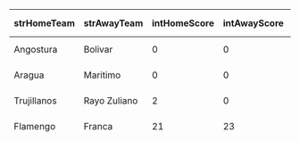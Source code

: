 | strHomeTeam   | strAwayTeam   | intHomeScore   | intAwayScore   | strStatus     | strCountry   | strLeague       | strSport   | Rating   | TV Listing   |
|:--------------|:--------------|:---------------|:---------------|:--------------|:-------------|:----------------|:-----------|:---------|:-------------|
| Angostura     | Bolivar       | 0              | 0              | 87            | VENEZUELA    | Copa Venezuela  | football   | 33       | -            |
| Aragua        | Maritimo      | 0              | 0              | 87            | VENEZUELA    | Copa Venezuela  | football   | 27       | -            |
| Trujillanos   | Rayo Zuliano  | 2              | 0              | 82            | VENEZUELA    | Copa Venezuela  | football   | 8        | -            |
| Flamengo      | Franca        | 21             | 23             | 2nd Quarter 9 | BRAZIL       | NBB - Play Offs | basketball |          | YouTube      |
|               |               |                |                |               |              |                 |            |          |              |
|               |               |                |                |               |              |                 |            |          |              |
|               |               |                |                |               |              |                 |            |          |              |
|               |               |                |                |               |              |                 |            |          |              |
|               |               |                |                |               |              |                 |            |          |              |
|               |               |                |                |               |              |                 |            |          |              |
|               |               |                |                |               |              |                 |            |          |              |
|               |               |                |                |               |              |                 |            |          |              |
|               |               |                |                |               |              |                 |            |          |              |
|               |               |                |                |               |              |                 |            |          |              |
|               |               |                |                |               |              |                 |            |          |              |
|               |               |                |                |               |              |                 |            |          |              |
|               |               |                |                |               |              |                 |            |          |              |
|               |               |                |                |               |              |                 |            |          |              |
|               |               |                |                |               |              |                 |            |          |              |
|               |               |                |                |               |              |                 |            |          |              |
|               |               |                |                |               |              |                 |            |          |              |
|               |               |                |                |               |              |                 |            |          |              |
|               |               |                |                |               |              |                 |            |          |              |
|               |               |                |                |               |              |                 |            |          |              |
|               |               |                |                |               |              |                 |            |          |              |
|               |               |                |                |               |              |                 |            |          |              |
|               |               |                |                |               |              |                 |            |          |              |
|               |               |                |                |               |              |                 |            |          |              |
|               |               |                |                |               |              |                 |            |          |              |
|               |               |                |                |               |              |                 |            |          |              |
|               |               |                |                |               |              |                 |            |          |              |
|               |               |                |                |               |              |                 |            |          |              |
|               |               |                |                |               |              |                 |            |          |              |
|               |               |                |                |               |              |                 |            |          |              |
|               |               |                |                |               |              |                 |            |          |              |
|               |               |                |                |               |              |                 |            |          |              |
|               |               |                |                |               |              |                 |            |          |              |
|               |               |                |                |               |              |                 |            |          |              |
|               |               |                |                |               |              |                 |            |          |              |
|               |               |                |                |               |              |                 |            |          |              |
|               |               |                |                |               |              |                 |            |          |              |
|               |               |                |                |               |              |                 |            |          |              |
|               |               |                |                |               |              |                 |            |          |              |
|               |               |                |                |               |              |                 |            |          |              |
|               |               |                |                |               |              |                 |            |          |              |
|               |               |                |                |               |              |                 |            |          |              |
|               |               |                |                |               |              |                 |            |          |              |
|               |               |                |                |               |              |                 |            |          |              |
|               |               |                |                |               |              |                 |            |          |              |
|               |               |                |                |               |              |                 |            |          |              |
|               |               |                |                |               |              |                 |            |          |              |
|               |               |                |                |               |              |                 |            |          |              |
|               |               |                |                |               |              |                 |            |          |              |
|               |               |                |                |               |              |                 |            |          |              |
|               |               |                |                |               |              |                 |            |          |              |
|               |               |                |                |               |              |                 |            |          |              |
|               |               |                |                |               |              |                 |            |          |              |
|               |               |                |                |               |              |                 |            |          |              |
|               |               |                |                |               |              |                 |            |          |              |
|               |               |                |                |               |              |                 |            |          |              |
|               |               |                |                |               |              |                 |            |          |              |
|               |               |                |                |               |              |                 |            |          |              |
|               |               |                |                |               |              |                 |            |          |              |
|               |               |                |                |               |              |                 |            |          |              |
|               |               |                |                |               |              |                 |            |          |              |
|               |               |                |                |               |              |                 |            |          |              |
|               |               |                |                |               |              |                 |            |          |              |
|               |               |                |                |               |              |                 |            |          |              |
|               |               |                |                |               |              |                 |            |          |              |
|               |               |                |                |               |              |                 |            |          |              |
|               |               |                |                |               |              |                 |            |          |              |
|               |               |                |                |               |              |                 |            |          |              |
|               |               |                |                |               |              |                 |            |          |              |
|               |               |                |                |               |              |                 |            |          |              |
|               |               |                |                |               |              |                 |            |          |              |
|               |               |                |                |               |              |                 |            |          |              |
|               |               |                |                |               |              |                 |            |          |              |
|               |               |                |                |               |              |                 |            |          |              |
|               |               |                |                |               |              |                 |            |          |              |
|               |               |                |                |               |              |                 |            |          |              |
|               |               |                |                |               |              |                 |            |          |              |
|               |               |                |                |               |              |                 |            |          |              |
|               |               |                |                |               |              |                 |            |          |              |
|               |               |                |                |               |              |                 |            |          |              |
|               |               |                |                |               |              |                 |            |          |              |
|               |               |                |                |               |              |                 |            |          |              |
|               |               |                |                |               |              |                 |            |          |              |
|               |               |                |                |               |              |                 |            |          |              |
|               |               |                |                |               |              |                 |            |          |              |
|               |               |                |                |               |              |                 |            |          |              |
|               |               |                |                |               |              |                 |            |          |              |
|               |               |                |                |               |              |                 |            |          |              |
|               |               |                |                |               |              |                 |            |          |              |
|               |               |                |                |               |              |                 |            |          |              |
|               |               |                |                |               |              |                 |            |          |              |
|               |               |                |                |               |              |                 |            |          |              |
|               |               |                |                |               |              |                 |            |          |              |
|               |               |                |                |               |              |                 |            |          |              |
|               |               |                |                |               |              |                 |            |          |              |
|               |               |                |                |               |              |                 |            |          |              |
|               |               |                |                |               |              |                 |            |          |              |
|               |               |                |                |               |              |                 |            |          |              |
|               |               |                |                |               |              |                 |            |          |              |
|               |               |                |                |               |              |                 |            |          |              |
|               |               |                |                |               |              |                 |            |          |              |
|               |               |                |                |               |              |                 |            |          |              |
|               |               |                |                |               |              |                 |            |          |              |
|               |               |                |                |               |              |                 |            |          |              |
|               |               |                |                |               |              |                 |            |          |              |
|               |               |                |                |               |              |                 |            |          |              |
|               |               |                |                |               |              |                 |            |          |              |
|               |               |                |                |               |              |                 |            |          |              |
|               |               |                |                |               |              |                 |            |          |              |
|               |               |                |                |               |              |                 |            |          |              |
|               |               |                |                |               |              |                 |            |          |              |
|               |               |                |                |               |              |                 |            |          |              |
|               |               |                |                |               |              |                 |            |          |              |
|               |               |                |                |               |              |                 |            |          |              |
|               |               |                |                |               |              |                 |            |          |              |
|               |               |                |                |               |              |                 |            |          |              |
|               |               |                |                |               |              |                 |            |          |              |
|               |               |                |                |               |              |                 |            |          |              |
|               |               |                |                |               |              |                 |            |          |              |
|               |               |                |                |               |              |                 |            |          |              |
|               |               |                |                |               |              |                 |            |          |              |
|               |               |                |                |               |              |                 |            |          |              |
|               |               |                |                |               |              |                 |            |          |              |
|               |               |                |                |               |              |                 |            |          |              |
|               |               |                |                |               |              |                 |            |          |              |
|               |               |                |                |               |              |                 |            |          |              |
|               |               |                |                |               |              |                 |            |          |              |
|               |               |                |                |               |              |                 |            |          |              |
|               |               |                |                |               |              |                 |            |          |              |
|               |               |                |                |               |              |                 |            |          |              |
|               |               |                |                |               |              |                 |            |          |              |
|               |               |                |                |               |              |                 |            |          |              |
|               |               |                |                |               |              |                 |            |          |              |
|               |               |                |                |               |              |                 |            |          |              |
|               |               |                |                |               |              |                 |            |          |              |
|               |               |                |                |               |              |                 |            |          |              |
|               |               |                |                |               |              |                 |            |          |              |
|               |               |                |                |               |              |                 |            |          |              |
|               |               |                |                |               |              |                 |            |          |              |
|               |               |                |                |               |              |                 |            |          |              |
|               |               |                |                |               |              |                 |            |          |              |
|               |               |                |                |               |              |                 |            |          |              |
|               |               |                |                |               |              |                 |            |          |              |
|               |               |                |                |               |              |                 |            |          |              |
|               |               |                |                |               |              |                 |            |          |              |
|               |               |                |                |               |              |                 |            |          |              |
|               |               |                |                |               |              |                 |            |          |              |
|               |               |                |                |               |              |                 |            |          |              |
|               |               |                |                |               |              |                 |            |          |              |
|               |               |                |                |               |              |                 |            |          |              |
|               |               |                |                |               |              |                 |            |          |              |
|               |               |                |                |               |              |                 |            |          |              |
|               |               |                |                |               |              |                 |            |          |              |
|               |               |                |                |               |              |                 |            |          |              |
|               |               |                |                |               |              |                 |            |          |              |
|               |               |                |                |               |              |                 |            |          |              |
|               |               |                |                |               |              |                 |            |          |              |
|               |               |                |                |               |              |                 |            |          |              |
|               |               |                |                |               |              |                 |            |          |              |
|               |               |                |                |               |              |                 |            |          |              |
|               |               |                |                |               |              |                 |            |          |              |
|               |               |                |                |               |              |                 |            |          |              |
|               |               |                |                |               |              |                 |            |          |              |
|               |               |                |                |               |              |                 |            |          |              |
|               |               |                |                |               |              |                 |            |          |              |
|               |               |                |                |               |              |                 |            |          |              |
|               |               |                |                |               |              |                 |            |          |              |
|               |               |                |                |               |              |                 |            |          |              |
|               |               |                |                |               |              |                 |            |          |              |
|               |               |                |                |               |              |                 |            |          |              |
|               |               |                |                |               |              |                 |            |          |              |
|               |               |                |                |               |              |                 |            |          |              |
|               |               |                |                |               |              |                 |            |          |              |
|               |               |                |                |               |              |                 |            |          |              |
|               |               |                |                |               |              |                 |            |          |              |
|               |               |                |                |               |              |                 |            |          |              |
|               |               |                |                |               |              |                 |            |          |              |
|               |               |                |                |               |              |                 |            |          |              |
|               |               |                |                |               |              |                 |            |          |              |
|               |               |                |                |               |              |                 |            |          |              |
|               |               |                |                |               |              |                 |            |          |              |
|               |               |                |                |               |              |                 |            |          |              |
|               |               |                |                |               |              |                 |            |          |              |
|               |               |                |                |               |              |                 |            |          |              |
|               |               |                |                |               |              |                 |            |          |              |
|               |               |                |                |               |              |                 |            |          |              |
|               |               |                |                |               |              |                 |            |          |              |
|               |               |                |                |               |              |                 |            |          |              |
|               |               |                |                |               |              |                 |            |          |              |
|               |               |                |                |               |              |                 |            |          |              |
|               |               |                |                |               |              |                 |            |          |              |
|               |               |                |                |               |              |                 |            |          |              |
|               |               |                |                |               |              |                 |            |          |              |
|               |               |                |                |               |              |                 |            |          |              |
|               |               |                |                |               |              |                 |            |          |              |
|               |               |                |                |               |              |                 |            |          |              |
|               |               |                |                |               |              |                 |            |          |              |
|               |               |                |                |               |              |                 |            |          |              |
|               |               |                |                |               |              |                 |            |          |              |
|               |               |                |                |               |              |                 |            |          |              |
|               |               |                |                |               |              |                 |            |          |              |
|               |               |                |                |               |              |                 |            |          |              |
|               |               |                |                |               |              |                 |            |          |              |
|               |               |                |                |               |              |                 |            |          |              |
|               |               |                |                |               |              |                 |            |          |              |
|               |               |                |                |               |              |                 |            |          |              |
|               |               |                |                |               |              |                 |            |          |              |
|               |               |                |                |               |              |                 |            |          |              |
|               |               |                |                |               |              |                 |            |          |              |
|               |               |                |                |               |              |                 |            |          |              |
|               |               |                |                |               |              |                 |            |          |              |
|               |               |                |                |               |              |                 |            |          |              |
|               |               |                |                |               |              |                 |            |          |              |
|               |               |                |                |               |              |                 |            |          |              |
|               |               |                |                |               |              |                 |            |          |              |
|               |               |                |                |               |              |                 |            |          |              |
|               |               |                |                |               |              |                 |            |          |              |
|               |               |                |                |               |              |                 |            |          |              |
|               |               |                |                |               |              |                 |            |          |              |
|               |               |                |                |               |              |                 |            |          |              |
|               |               |                |                |               |              |                 |            |          |              |
|               |               |                |                |               |              |                 |            |          |              |
|               |               |                |                |               |              |                 |            |          |              |
|               |               |                |                |               |              |                 |            |          |              |
|               |               |                |                |               |              |                 |            |          |              |
|               |               |                |                |               |              |                 |            |          |              |
|               |               |                |                |               |              |                 |            |          |              |
|               |               |                |                |               |              |                 |            |          |              |
|               |               |                |                |               |              |                 |            |          |              |
|               |               |                |                |               |              |                 |            |          |              |
|               |               |                |                |               |              |                 |            |          |              |
|               |               |                |                |               |              |                 |            |          |              |
|               |               |                |                |               |              |                 |            |          |              |
|               |               |                |                |               |              |                 |            |          |              |
|               |               |                |                |               |              |                 |            |          |              |
|               |               |                |                |               |              |                 |            |          |              |
|               |               |                |                |               |              |                 |            |          |              |
|               |               |                |                |               |              |                 |            |          |              |
|               |               |                |                |               |              |                 |            |          |              |
|               |               |                |                |               |              |                 |            |          |              |
|               |               |                |                |               |              |                 |            |          |              |
|               |               |                |                |               |              |                 |            |          |              |
|               |               |                |                |               |              |                 |            |          |              |
|               |               |                |                |               |              |                 |            |          |              |
|               |               |                |                |               |              |                 |            |          |              |
|               |               |                |                |               |              |                 |            |          |              |
|               |               |                |                |               |              |                 |            |          |              |
|               |               |                |                |               |              |                 |            |          |              |
|               |               |                |                |               |              |                 |            |          |              |
|               |               |                |                |               |              |                 |            |          |              |
|               |               |                |                |               |              |                 |            |          |              |
|               |               |                |                |               |              |                 |            |          |              |
|               |               |                |                |               |              |                 |            |          |              |
|               |               |                |                |               |              |                 |            |          |              |
|               |               |                |                |               |              |                 |            |          |              |
|               |               |                |                |               |              |                 |            |          |              |
|               |               |                |                |               |              |                 |            |          |              |
|               |               |                |                |               |              |                 |            |          |              |
|               |               |                |                |               |              |                 |            |          |              |
|               |               |                |                |               |              |                 |            |          |              |
|               |               |                |                |               |              |                 |            |          |              |
|               |               |                |                |               |              |                 |            |          |              |
|               |               |                |                |               |              |                 |            |          |              |
|               |               |                |                |               |              |                 |            |          |              |
|               |               |                |                |               |              |                 |            |          |              |
|               |               |                |                |               |              |                 |            |          |              |
|               |               |                |                |               |              |                 |            |          |              |
|               |               |                |                |               |              |                 |            |          |              |
|               |               |                |                |               |              |                 |            |          |              |
|               |               |                |                |               |              |                 |            |          |              |
|               |               |                |                |               |              |                 |            |          |              |
|               |               |                |                |               |              |                 |            |          |              |
|               |               |                |                |               |              |                 |            |          |              |
|               |               |                |                |               |              |                 |            |          |              |
|               |               |                |                |               |              |                 |            |          |              |
|               |               |                |                |               |              |                 |            |          |              |
|               |               |                |                |               |              |                 |            |          |              |
|               |               |                |                |               |              |                 |            |          |              |
|               |               |                |                |               |              |                 |            |          |              |
|               |               |                |                |               |              |                 |            |          |              |
|               |               |                |                |               |              |                 |            |          |              |
|               |               |                |                |               |              |                 |            |          |              |
|               |               |                |                |               |              |                 |            |          |              |
|               |               |                |                |               |              |                 |            |          |              |
|               |               |                |                |               |              |                 |            |          |              |
|               |               |                |                |               |              |                 |            |          |              |
|               |               |                |                |               |              |                 |            |          |              |
|               |               |                |                |               |              |                 |            |          |              |
|               |               |                |                |               |              |                 |            |          |              |
|               |               |                |                |               |              |                 |            |          |              |
|               |               |                |                |               |              |                 |            |          |              |
|               |               |                |                |               |              |                 |            |          |              |
|               |               |                |                |               |              |                 |            |          |              |
|               |               |                |                |               |              |                 |            |          |              |
|               |               |                |                |               |              |                 |            |          |              |
|               |               |                |                |               |              |                 |            |          |              |
|               |               |                |                |               |              |                 |            |          |              |
|               |               |                |                |               |              |                 |            |          |              |
|               |               |                |                |               |              |                 |            |          |              |
|               |               |                |                |               |              |                 |            |          |              |
|               |               |                |                |               |              |                 |            |          |              |
|               |               |                |                |               |              |                 |            |          |              |
|               |               |                |                |               |              |                 |            |          |              |
|               |               |                |                |               |              |                 |            |          |              |
|               |               |                |                |               |              |                 |            |          |              |
|               |               |                |                |               |              |                 |            |          |              |
|               |               |                |                |               |              |                 |            |          |              |
|               |               |                |                |               |              |                 |            |          |              |
|               |               |                |                |               |              |                 |            |          |              |
|               |               |                |                |               |              |                 |            |          |              |
|               |               |                |                |               |              |                 |            |          |              |
|               |               |                |                |               |              |                 |            |          |              |
|               |               |                |                |               |              |                 |            |          |              |
|               |               |                |                |               |              |                 |            |          |              |
|               |               |                |                |               |              |                 |            |          |              |
|               |               |                |                |               |              |                 |            |          |              |
|               |               |                |                |               |              |                 |            |          |              |
|               |               |                |                |               |              |                 |            |          |              |
|               |               |                |                |               |              |                 |            |          |              |
|               |               |                |                |               |              |                 |            |          |              |
|               |               |                |                |               |              |                 |            |          |              |
|               |               |                |                |               |              |                 |            |          |              |
|               |               |                |                |               |              |                 |            |          |              |
|               |               |                |                |               |              |                 |            |          |              |
|               |               |                |                |               |              |                 |            |          |              |
|               |               |                |                |               |              |                 |            |          |              |
|               |               |                |                |               |              |                 |            |          |              |
|               |               |                |                |               |              |                 |            |          |              |
|               |               |                |                |               |              |                 |            |          |              |
|               |               |                |                |               |              |                 |            |          |              |
|               |               |                |                |               |              |                 |            |          |              |
|               |               |                |                |               |              |                 |            |          |              |
|               |               |                |                |               |              |                 |            |          |              |
|               |               |                |                |               |              |                 |            |          |              |
|               |               |                |                |               |              |                 |            |          |              |
|               |               |                |                |               |              |                 |            |          |              |
|               |               |                |                |               |              |                 |            |          |              |
|               |               |                |                |               |              |                 |            |          |              |
|               |               |                |                |               |              |                 |            |          |              |
|               |               |                |                |               |              |                 |            |          |              |
|               |               |                |                |               |              |                 |            |          |              |
|               |               |                |                |               |              |                 |            |          |              |
|               |               |                |                |               |              |                 |            |          |              |
|               |               |                |                |               |              |                 |            |          |              |
|               |               |                |                |               |              |                 |            |          |              |
|               |               |                |                |               |              |                 |            |          |              |
|               |               |                |                |               |              |                 |            |          |              |
|               |               |                |                |               |              |                 |            |          |              |
|               |               |                |                |               |              |                 |            |          |              |
|               |               |                |                |               |              |                 |            |          |              |
|               |               |                |                |               |              |                 |            |          |              |
|               |               |                |                |               |              |                 |            |          |              |
|               |               |                |                |               |              |                 |            |          |              |
|               |               |                |                |               |              |                 |            |          |              |
|               |               |                |                |               |              |                 |            |          |              |
|               |               |                |                |               |              |                 |            |          |              |
|               |               |                |                |               |              |                 |            |          |              |
|               |               |                |                |               |              |                 |            |          |              |
|               |               |                |                |               |              |                 |            |          |              |
|               |               |                |                |               |              |                 |            |          |              |
|               |               |                |                |               |              |                 |            |          |              |
|               |               |                |                |               |              |                 |            |          |              |
|               |               |                |                |               |              |                 |            |          |              |
|               |               |                |                |               |              |                 |            |          |              |
|               |               |                |                |               |              |                 |            |          |              |
|               |               |                |                |               |              |                 |            |          |              |
|               |               |                |                |               |              |                 |            |          |              |
|               |               |                |                |               |              |                 |            |          |              |
|               |               |                |                |               |              |                 |            |          |              |
|               |               |                |                |               |              |                 |            |          |              |
|               |               |                |                |               |              |                 |            |          |              |
|               |               |                |                |               |              |                 |            |          |              |
|               |               |                |                |               |              |                 |            |          |              |
|               |               |                |                |               |              |                 |            |          |              |
|               |               |                |                |               |              |                 |            |          |              |
|               |               |                |                |               |              |                 |            |          |              |
|               |               |                |                |               |              |                 |            |          |              |
|               |               |                |                |               |              |                 |            |          |              |
|               |               |                |                |               |              |                 |            |          |              |
|               |               |                |                |               |              |                 |            |          |              |
|               |               |                |                |               |              |                 |            |          |              |
|               |               |                |                |               |              |                 |            |          |              |
|               |               |                |                |               |              |                 |            |          |              |
|               |               |                |                |               |              |                 |            |          |              |
|               |               |                |                |               |              |                 |            |          |              |
|               |               |                |                |               |              |                 |            |          |              |
|               |               |                |                |               |              |                 |            |          |              |
|               |               |                |                |               |              |                 |            |          |              |
|               |               |                |                |               |              |                 |            |          |              |
|               |               |                |                |               |              |                 |            |          |              |
|               |               |                |                |               |              |                 |            |          |              |
|               |               |                |                |               |              |                 |            |          |              |
|               |               |                |                |               |              |                 |            |          |              |
|               |               |                |                |               |              |                 |            |          |              |
|               |               |                |                |               |              |                 |            |          |              |
|               |               |                |                |               |              |                 |            |          |              |
|               |               |                |                |               |              |                 |            |          |              |
|               |               |                |                |               |              |                 |            |          |              |
|               |               |                |                |               |              |                 |            |          |              |
|               |               |                |                |               |              |                 |            |          |              |
|               |               |                |                |               |              |                 |            |          |              |
|               |               |                |                |               |              |                 |            |          |              |
|               |               |                |                |               |              |                 |            |          |              |
|               |               |                |                |               |              |                 |            |          |              |
|               |               |                |                |               |              |                 |            |          |              |
|               |               |                |                |               |              |                 |            |          |              |
|               |               |                |                |               |              |                 |            |          |              |
|               |               |                |                |               |              |                 |            |          |              |
|               |               |                |                |               |              |                 |            |          |              |
|               |               |                |                |               |              |                 |            |          |              |
|               |               |                |                |               |              |                 |            |          |              |
|               |               |                |                |               |              |                 |            |          |              |
|               |               |                |                |               |              |                 |            |          |              |
|               |               |                |                |               |              |                 |            |          |              |
|               |               |                |                |               |              |                 |            |          |              |
|               |               |                |                |               |              |                 |            |          |              |
|               |               |                |                |               |              |                 |            |          |              |
|               |               |                |                |               |              |                 |            |          |              |
|               |               |                |                |               |              |                 |            |          |              |
|               |               |                |                |               |              |                 |            |          |              |
|               |               |                |                |               |              |                 |            |          |              |
|               |               |                |                |               |              |                 |            |          |              |
|               |               |                |                |               |              |                 |            |          |              |
|               |               |                |                |               |              |                 |            |          |              |
|               |               |                |                |               |              |                 |            |          |              |
|               |               |                |                |               |              |                 |            |          |              |
|               |               |                |                |               |              |                 |            |          |              |
|               |               |                |                |               |              |                 |            |          |              |
|               |               |                |                |               |              |                 |            |          |              |
|               |               |                |                |               |              |                 |            |          |              |
|               |               |                |                |               |              |                 |            |          |              |
|               |               |                |                |               |              |                 |            |          |              |
|               |               |                |                |               |              |                 |            |          |              |
|               |               |                |                |               |              |                 |            |          |              |
|               |               |                |                |               |              |                 |            |          |              |
|               |               |                |                |               |              |                 |            |          |              |
|               |               |                |                |               |              |                 |            |          |              |
|               |               |                |                |               |              |                 |            |          |              |
|               |               |                |                |               |              |                 |            |          |              |
|               |               |                |                |               |              |                 |            |          |              |
|               |               |                |                |               |              |                 |            |          |              |
|               |               |                |                |               |              |                 |            |          |              |
|               |               |                |                |               |              |                 |            |          |              |
|               |               |                |                |               |              |                 |            |          |              |
|               |               |                |                |               |              |                 |            |          |              |
|               |               |                |                |               |              |                 |            |          |              |
|               |               |                |                |               |              |                 |            |          |              |
|               |               |                |                |               |              |                 |            |          |              |
|               |               |                |                |               |              |                 |            |          |              |
|               |               |                |                |               |              |                 |            |          |              |
|               |               |                |                |               |              |                 |            |          |              |
|               |               |                |                |               |              |                 |            |          |              |
|               |               |                |                |               |              |                 |            |          |              |
|               |               |                |                |               |              |                 |            |          |              |
|               |               |                |                |               |              |                 |            |          |              |
|               |               |                |                |               |              |                 |            |          |              |
|               |               |                |                |               |              |                 |            |          |              |
|               |               |                |                |               |              |                 |            |          |              |
|               |               |                |                |               |              |                 |            |          |              |
|               |               |                |                |               |              |                 |            |          |              |
|               |               |                |                |               |              |                 |            |          |              |
|               |               |                |                |               |              |                 |            |          |              |
|               |               |                |                |               |              |                 |            |          |              |
|               |               |                |                |               |              |                 |            |          |              |
|               |               |                |                |               |              |                 |            |          |              |
|               |               |                |                |               |              |                 |            |          |              |
|               |               |                |                |               |              |                 |            |          |              |
|               |               |                |                |               |              |                 |            |          |              |
|               |               |                |                |               |              |                 |            |          |              |
|               |               |                |                |               |              |                 |            |          |              |
|               |               |                |                |               |              |                 |            |          |              |
|               |               |                |                |               |              |                 |            |          |              |
|               |               |                |                |               |              |                 |            |          |              |
|               |               |                |                |               |              |                 |            |          |              |
|               |               |                |                |               |              |                 |            |          |              |
|               |               |                |                |               |              |                 |            |          |              |
|               |               |                |                |               |              |                 |            |          |              |
|               |               |                |                |               |              |                 |            |          |              |
|               |               |                |                |               |              |                 |            |          |              |
|               |               |                |                |               |              |                 |            |          |              |
|               |               |                |                |               |              |                 |            |          |              |
|               |               |                |                |               |              |                 |            |          |              |
|               |               |                |                |               |              |                 |            |          |              |
|               |               |                |                |               |              |                 |            |          |              |
|               |               |                |                |               |              |                 |            |          |              |
|               |               |                |                |               |              |                 |            |          |              |
|               |               |                |                |               |              |                 |            |          |              |
|               |               |                |                |               |              |                 |            |          |              |
|               |               |                |                |               |              |                 |            |          |              |
|               |               |                |                |               |              |                 |            |          |              |
|               |               |                |                |               |              |                 |            |          |              |
|               |               |                |                |               |              |                 |            |          |              |
|               |               |                |                |               |              |                 |            |          |              |
|               |               |                |                |               |              |                 |            |          |              |
|               |               |                |                |               |              |                 |            |          |              |
|               |               |                |                |               |              |                 |            |          |              |
|               |               |                |                |               |              |                 |            |          |              |
|               |               |                |                |               |              |                 |            |          |              |
|               |               |                |                |               |              |                 |            |          |              |
|               |               |                |                |               |              |                 |            |          |              |
|               |               |                |                |               |              |                 |            |          |              |
|               |               |                |                |               |              |                 |            |          |              |
|               |               |                |                |               |              |                 |            |          |              |
|               |               |                |                |               |              |                 |            |          |              |
|               |               |                |                |               |              |                 |            |          |              |
|               |               |                |                |               |              |                 |            |          |              |
|               |               |                |                |               |              |                 |            |          |              |
|               |               |                |                |               |              |                 |            |          |              |
|               |               |                |                |               |              |                 |            |          |              |
|               |               |                |                |               |              |                 |            |          |              |
|               |               |                |                |               |              |                 |            |          |              |
|               |               |                |                |               |              |                 |            |          |              |
|               |               |                |                |               |              |                 |            |          |              |
|               |               |                |                |               |              |                 |            |          |              |
|               |               |                |                |               |              |                 |            |          |              |
|               |               |                |                |               |              |                 |            |          |              |
|               |               |                |                |               |              |                 |            |          |              |
|               |               |                |                |               |              |                 |            |          |              |
|               |               |                |                |               |              |                 |            |          |              |
|               |               |                |                |               |              |                 |            |          |              |
|               |               |                |                |               |              |                 |            |          |              |
|               |               |                |                |               |              |                 |            |          |              |
|               |               |                |                |               |              |                 |            |          |              |
|               |               |                |                |               |              |                 |            |          |              |
|               |               |                |                |               |              |                 |            |          |              |
|               |               |                |                |               |              |                 |            |          |              |
|               |               |                |                |               |              |                 |            |          |              |
|               |               |                |                |               |              |                 |            |          |              |
|               |               |                |                |               |              |                 |            |          |              |
|               |               |                |                |               |              |                 |            |          |              |
|               |               |                |                |               |              |                 |            |          |              |
|               |               |                |                |               |              |                 |            |          |              |
|               |               |                |                |               |              |                 |            |          |              |
|               |               |                |                |               |              |                 |            |          |              |
|               |               |                |                |               |              |                 |            |          |              |
|               |               |                |                |               |              |                 |            |          |              |
|               |               |                |                |               |              |                 |            |          |              |
|               |               |                |                |               |              |                 |            |          |              |
|               |               |                |                |               |              |                 |            |          |              |
|               |               |                |                |               |              |                 |            |          |              |
|               |               |                |                |               |              |                 |            |          |              |
|               |               |                |                |               |              |                 |            |          |              |
|               |               |                |                |               |              |                 |            |          |              |
|               |               |                |                |               |              |                 |            |          |              |
|               |               |                |                |               |              |                 |            |          |              |
|               |               |                |                |               |              |                 |            |          |              |
|               |               |                |                |               |              |                 |            |          |              |
|               |               |                |                |               |              |                 |            |          |              |
|               |               |                |                |               |              |                 |            |          |              |
|               |               |                |                |               |              |                 |            |          |              |
|               |               |                |                |               |              |                 |            |          |              |
|               |               |                |                |               |              |                 |            |          |              |
|               |               |                |                |               |              |                 |            |          |              |
|               |               |                |                |               |              |                 |            |          |              |
|               |               |                |                |               |              |                 |            |          |              |
|               |               |                |                |               |              |                 |            |          |              |
|               |               |                |                |               |              |                 |            |          |              |
|               |               |                |                |               |              |                 |            |          |              |
|               |               |                |                |               |              |                 |            |          |              |
|               |               |                |                |               |              |                 |            |          |              |
|               |               |                |                |               |              |                 |            |          |              |
|               |               |                |                |               |              |                 |            |          |              |
|               |               |                |                |               |              |                 |            |          |              |
|               |               |                |                |               |              |                 |            |          |              |
|               |               |                |                |               |              |                 |            |          |              |
|               |               |                |                |               |              |                 |            |          |              |
|               |               |                |                |               |              |                 |            |          |              |
|               |               |                |                |               |              |                 |            |          |              |
|               |               |                |                |               |              |                 |            |          |              |
|               |               |                |                |               |              |                 |            |          |              |
|               |               |                |                |               |              |                 |            |          |              |
|               |               |                |                |               |              |                 |            |          |              |
|               |               |                |                |               |              |                 |            |          |              |
|               |               |                |                |               |              |                 |            |          |              |
|               |               |                |                |               |              |                 |            |          |              |
|               |               |                |                |               |              |                 |            |          |              |
|               |               |                |                |               |              |                 |            |          |              |
|               |               |                |                |               |              |                 |            |          |              |
|               |               |                |                |               |              |                 |            |          |              |
|               |               |                |                |               |              |                 |            |          |              |
|               |               |                |                |               |              |                 |            |          |              |
|               |               |                |                |               |              |                 |            |          |              |
|               |               |                |                |               |              |                 |            |          |              |
|               |               |                |                |               |              |                 |            |          |              |
|               |               |                |                |               |              |                 |            |          |              |
|               |               |                |                |               |              |                 |            |          |              |
|               |               |                |                |               |              |                 |            |          |              |
|               |               |                |                |               |              |                 |            |          |              |
|               |               |                |                |               |              |                 |            |          |              |
|               |               |                |                |               |              |                 |            |          |              |
|               |               |                |                |               |              |                 |            |          |              |
|               |               |                |                |               |              |                 |            |          |              |
|               |               |                |                |               |              |                 |            |          |              |
|               |               |                |                |               |              |                 |            |          |              |
|               |               |                |                |               |              |                 |            |          |              |
|               |               |                |                |               |              |                 |            |          |              |
|               |               |                |                |               |              |                 |            |          |              |
|               |               |                |                |               |              |                 |            |          |              |
|               |               |                |                |               |              |                 |            |          |              |
|               |               |                |                |               |              |                 |            |          |              |
|               |               |                |                |               |              |                 |            |          |              |
|               |               |                |                |               |              |                 |            |          |              |
|               |               |                |                |               |              |                 |            |          |              |
|               |               |                |                |               |              |                 |            |          |              |
|               |               |                |                |               |              |                 |            |          |              |
|               |               |                |                |               |              |                 |            |          |              |
|               |               |                |                |               |              |                 |            |          |              |
|               |               |                |                |               |              |                 |            |          |              |
|               |               |                |                |               |              |                 |            |          |              |
|               |               |                |                |               |              |                 |            |          |              |
|               |               |                |                |               |              |                 |            |          |              |
|               |               |                |                |               |              |                 |            |          |              |
|               |               |                |                |               |              |                 |            |          |              |
|               |               |                |                |               |              |                 |            |          |              |
|               |               |                |                |               |              |                 |            |          |              |
|               |               |                |                |               |              |                 |            |          |              |
|               |               |                |                |               |              |                 |            |          |              |
|               |               |                |                |               |              |                 |            |          |              |
|               |               |                |                |               |              |                 |            |          |              |
|               |               |                |                |               |              |                 |            |          |              |
|               |               |                |                |               |              |                 |            |          |              |
|               |               |                |                |               |              |                 |            |          |              |
|               |               |                |                |               |              |                 |            |          |              |
|               |               |                |                |               |              |                 |            |          |              |
|               |               |                |                |               |              |                 |            |          |              |
|               |               |                |                |               |              |                 |            |          |              |
|               |               |                |                |               |              |                 |            |          |              |
|               |               |                |                |               |              |                 |            |          |              |
|               |               |                |                |               |              |                 |            |          |              |
|               |               |                |                |               |              |                 |            |          |              |
|               |               |                |                |               |              |                 |            |          |              |
|               |               |                |                |               |              |                 |            |          |              |
|               |               |                |                |               |              |                 |            |          |              |
|               |               |                |                |               |              |                 |            |          |              |
|               |               |                |                |               |              |                 |            |          |              |
|               |               |                |                |               |              |                 |            |          |              |
|               |               |                |                |               |              |                 |            |          |              |
|               |               |                |                |               |              |                 |            |          |              |
|               |               |                |                |               |              |                 |            |          |              |
|               |               |                |                |               |              |                 |            |          |              |
|               |               |                |                |               |              |                 |            |          |              |
|               |               |                |                |               |              |                 |            |          |              |
|               |               |                |                |               |              |                 |            |          |              |
|               |               |                |                |               |              |                 |            |          |              |
|               |               |                |                |               |              |                 |            |          |              |
|               |               |                |                |               |              |                 |            |          |              |
|               |               |                |                |               |              |                 |            |          |              |
|               |               |                |                |               |              |                 |            |          |              |
|               |               |                |                |               |              |                 |            |          |              |
|               |               |                |                |               |              |                 |            |          |              |
|               |               |                |                |               |              |                 |            |          |              |
|               |               |                |                |               |              |                 |            |          |              |
|               |               |                |                |               |              |                 |            |          |              |
|               |               |                |                |               |              |                 |            |          |              |
|               |               |                |                |               |              |                 |            |          |              |
|               |               |                |                |               |              |                 |            |          |              |
|               |               |                |                |               |              |                 |            |          |              |
|               |               |                |                |               |              |                 |            |          |              |
|               |               |                |                |               |              |                 |            |          |              |
|               |               |                |                |               |              |                 |            |          |              |
|               |               |                |                |               |              |                 |            |          |              |
|               |               |                |                |               |              |                 |            |          |              |
|               |               |                |                |               |              |                 |            |          |              |
|               |               |                |                |               |              |                 |            |          |              |
|               |               |                |                |               |              |                 |            |          |              |
|               |               |                |                |               |              |                 |            |          |              |
|               |               |                |                |               |              |                 |            |          |              |
|               |               |                |                |               |              |                 |            |          |              |
|               |               |                |                |               |              |                 |            |          |              |
|               |               |                |                |               |              |                 |            |          |              |
|               |               |                |                |               |              |                 |            |          |              |
|               |               |                |                |               |              |                 |            |          |              |
|               |               |                |                |               |              |                 |            |          |              |
|               |               |                |                |               |              |                 |            |          |              |
|               |               |                |                |               |              |                 |            |          |              |
|               |               |                |                |               |              |                 |            |          |              |
|               |               |                |                |               |              |                 |            |          |              |
|               |               |                |                |               |              |                 |            |          |              |
|               |               |                |                |               |              |                 |            |          |              |
|               |               |                |                |               |              |                 |            |          |              |
|               |               |                |                |               |              |                 |            |          |              |
|               |               |                |                |               |              |                 |            |          |              |
|               |               |                |                |               |              |                 |            |          |              |
|               |               |                |                |               |              |                 |            |          |              |
|               |               |                |                |               |              |                 |            |          |              |
|               |               |                |                |               |              |                 |            |          |              |
|               |               |                |                |               |              |                 |            |          |              |
|               |               |                |                |               |              |                 |            |          |              |
|               |               |                |                |               |              |                 |            |          |              |
|               |               |                |                |               |              |                 |            |          |              |
|               |               |                |                |               |              |                 |            |          |              |
|               |               |                |                |               |              |                 |            |          |              |
|               |               |                |                |               |              |                 |            |          |              |
|               |               |                |                |               |              |                 |            |          |              |
|               |               |                |                |               |              |                 |            |          |              |
|               |               |                |                |               |              |                 |            |          |              |
|               |               |                |                |               |              |                 |            |          |              |
|               |               |                |                |               |              |                 |            |          |              |
|               |               |                |                |               |              |                 |            |          |              |
|               |               |                |                |               |              |                 |            |          |              |
|               |               |                |                |               |              |                 |            |          |              |
|               |               |                |                |               |              |                 |            |          |              |
|               |               |                |                |               |              |                 |            |          |              |
|               |               |                |                |               |              |                 |            |          |              |
|               |               |                |                |               |              |                 |            |          |              |
|               |               |                |                |               |              |                 |            |          |              |
|               |               |                |                |               |              |                 |            |          |              |
|               |               |                |                |               |              |                 |            |          |              |
|               |               |                |                |               |              |                 |            |          |              |
|               |               |                |                |               |              |                 |            |          |              |
|               |               |                |                |               |              |                 |            |          |              |
|               |               |                |                |               |              |                 |            |          |              |
|               |               |                |                |               |              |                 |            |          |              |
|               |               |                |                |               |              |                 |            |          |              |
|               |               |                |                |               |              |                 |            |          |              |
|               |               |                |                |               |              |                 |            |          |              |
|               |               |                |                |               |              |                 |            |          |              |
|               |               |                |                |               |              |                 |            |          |              |
|               |               |                |                |               |              |                 |            |          |              |
|               |               |                |                |               |              |                 |            |          |              |
|               |               |                |                |               |              |                 |            |          |              |
|               |               |                |                |               |              |                 |            |          |              |
|               |               |                |                |               |              |                 |            |          |              |
|               |               |                |                |               |              |                 |            |          |              |
|               |               |                |                |               |              |                 |            |          |              |
|               |               |                |                |               |              |                 |            |          |              |
|               |               |                |                |               |              |                 |            |          |              |
|               |               |                |                |               |              |                 |            |          |              |
|               |               |                |                |               |              |                 |            |          |              |
|               |               |                |                |               |              |                 |            |          |              |
|               |               |                |                |               |              |                 |            |          |              |
|               |               |                |                |               |              |                 |            |          |              |
|               |               |                |                |               |              |                 |            |          |              |
|               |               |                |                |               |              |                 |            |          |              |
|               |               |                |                |               |              |                 |            |          |              |
|               |               |                |                |               |              |                 |            |          |              |
|               |               |                |                |               |              |                 |            |          |              |
|               |               |                |                |               |              |                 |            |          |              |
|               |               |                |                |               |              |                 |            |          |              |
|               |               |                |                |               |              |                 |            |          |              |
|               |               |                |                |               |              |                 |            |          |              |
|               |               |                |                |               |              |                 |            |          |              |
|               |               |                |                |               |              |                 |            |          |              |
|               |               |                |                |               |              |                 |            |          |              |
|               |               |                |                |               |              |                 |            |          |              |
|               |               |                |                |               |              |                 |            |          |              |
|               |               |                |                |               |              |                 |            |          |              |
|               |               |                |                |               |              |                 |            |          |              |
|               |               |                |                |               |              |                 |            |          |              |
|               |               |                |                |               |              |                 |            |          |              |
|               |               |                |                |               |              |                 |            |          |              |
|               |               |                |                |               |              |                 |            |          |              |
|               |               |                |                |               |              |                 |            |          |              |
|               |               |                |                |               |              |                 |            |          |              |
|               |               |                |                |               |              |                 |            |          |              |
|               |               |                |                |               |              |                 |            |          |              |
|               |               |                |                |               |              |                 |            |          |              |
|               |               |                |                |               |              |                 |            |          |              |
|               |               |                |                |               |              |                 |            |          |              |
|               |               |                |                |               |              |                 |            |          |              |
|               |               |                |                |               |              |                 |            |          |              |
|               |               |                |                |               |              |                 |            |          |              |
|               |               |                |                |               |              |                 |            |          |              |
|               |               |                |                |               |              |                 |            |          |              |
|               |               |                |                |               |              |                 |            |          |              |
|               |               |                |                |               |              |                 |            |          |              |
|               |               |                |                |               |              |                 |            |          |              |
|               |               |                |                |               |              |                 |            |          |              |
|               |               |                |                |               |              |                 |            |          |              |
|               |               |                |                |               |              |                 |            |          |              |
|               |               |                |                |               |              |                 |            |          |              |
|               |               |                |                |               |              |                 |            |          |              |
|               |               |                |                |               |              |                 |            |          |              |
|               |               |                |                |               |              |                 |            |          |              |
|               |               |                |                |               |              |                 |            |          |              |
|               |               |                |                |               |              |                 |            |          |              |
|               |               |                |                |               |              |                 |            |          |              |
|               |               |                |                |               |              |                 |            |          |              |
|               |               |                |                |               |              |                 |            |          |              |
|               |               |                |                |               |              |                 |            |          |              |
|               |               |                |                |               |              |                 |            |          |              |
|               |               |                |                |               |              |                 |            |          |              |
|               |               |                |                |               |              |                 |            |          |              |
|               |               |                |                |               |              |                 |            |          |              |
|               |               |                |                |               |              |                 |            |          |              |
|               |               |                |                |               |              |                 |            |          |              |
|               |               |                |                |               |              |                 |            |          |              |
|               |               |                |                |               |              |                 |            |          |              |
|               |               |                |                |               |              |                 |            |          |              |
|               |               |                |                |               |              |                 |            |          |              |
|               |               |                |                |               |              |                 |            |          |              |
|               |               |                |                |               |              |                 |            |          |              |
|               |               |                |                |               |              |                 |            |          |              |
|               |               |                |                |               |              |                 |            |          |              |
|               |               |                |                |               |              |                 |            |          |              |
|               |               |                |                |               |              |                 |            |          |              |
|               |               |                |                |               |              |                 |            |          |              |
|               |               |                |                |               |              |                 |            |          |              |
|               |               |                |                |               |              |                 |            |          |              |
|               |               |                |                |               |              |                 |            |          |              |
|               |               |                |                |               |              |                 |            |          |              |
|               |               |                |                |               |              |                 |            |          |              |
|               |               |                |                |               |              |                 |            |          |              |
|               |               |                |                |               |              |                 |            |          |              |
|               |               |                |                |               |              |                 |            |          |              |
|               |               |                |                |               |              |                 |            |          |              |
|               |               |                |                |               |              |                 |            |          |              |
|               |               |                |                |               |              |                 |            |          |              |
|               |               |                |                |               |              |                 |            |          |              |
|               |               |                |                |               |              |                 |            |          |              |
|               |               |                |                |               |              |                 |            |          |              |
|               |               |                |                |               |              |                 |            |          |              |
|               |               |                |                |               |              |                 |            |          |              |
|               |               |                |                |               |              |                 |            |          |              |
|               |               |                |                |               |              |                 |            |          |              |
|               |               |                |                |               |              |                 |            |          |              |
|               |               |                |                |               |              |                 |            |          |              |
|               |               |                |                |               |              |                 |            |          |              |
|               |               |                |                |               |              |                 |            |          |              |
|               |               |                |                |               |              |                 |            |          |              |
|               |               |                |                |               |              |                 |            |          |              |
|               |               |                |                |               |              |                 |            |          |              |
|               |               |                |                |               |              |                 |            |          |              |
|               |               |                |                |               |              |                 |            |          |              |
|               |               |                |                |               |              |                 |            |          |              |
|               |               |                |                |               |              |                 |            |          |              |
|               |               |                |                |               |              |                 |            |          |              |
|               |               |                |                |               |              |                 |            |          |              |
|               |               |                |                |               |              |                 |            |          |              |
|               |               |                |                |               |              |                 |            |          |              |
|               |               |                |                |               |              |                 |            |          |              |
|               |               |                |                |               |              |                 |            |          |              |
|               |               |                |                |               |              |                 |            |          |              |
|               |               |                |                |               |              |                 |            |          |              |
|               |               |                |                |               |              |                 |            |          |              |
|               |               |                |                |               |              |                 |            |          |              |
|               |               |                |                |               |              |                 |            |          |              |
|               |               |                |                |               |              |                 |            |          |              |
|               |               |                |                |               |              |                 |            |          |              |
|               |               |                |                |               |              |                 |            |          |              |
|               |               |                |                |               |              |                 |            |          |              |
|               |               |                |                |               |              |                 |            |          |              |
|               |               |                |                |               |              |                 |            |          |              |
|               |               |                |                |               |              |                 |            |          |              |
|               |               |                |                |               |              |                 |            |          |              |
|               |               |                |                |               |              |                 |            |          |              |
|               |               |                |                |               |              |                 |            |          |              |
|               |               |                |                |               |              |                 |            |          |              |
|               |               |                |                |               |              |                 |            |          |              |
|               |               |                |                |               |              |                 |            |          |              |
|               |               |                |                |               |              |                 |            |          |              |
|               |               |                |                |               |              |                 |            |          |              |
|               |               |                |                |               |              |                 |            |          |              |
|               |               |                |                |               |              |                 |            |          |              |
|               |               |                |                |               |              |                 |            |          |              |
|               |               |                |                |               |              |                 |            |          |              |
|               |               |                |                |               |              |                 |            |          |              |
|               |               |                |                |               |              |                 |            |          |              |
|               |               |                |                |               |              |                 |            |          |              |
|               |               |                |                |               |              |                 |            |          |              |
|               |               |                |                |               |              |                 |            |          |              |
|               |               |                |                |               |              |                 |            |          |              |
|               |               |                |                |               |              |                 |            |          |              |
|               |               |                |                |               |              |                 |            |          |              |
|               |               |                |                |               |              |                 |            |          |              |
|               |               |                |                |               |              |                 |            |          |              |
|               |               |                |                |               |              |                 |            |          |              |
|               |               |                |                |               |              |                 |            |          |              |
|               |               |                |                |               |              |                 |            |          |              |
|               |               |                |                |               |              |                 |            |          |              |
|               |               |                |                |               |              |                 |            |          |              |
|               |               |                |                |               |              |                 |            |          |              |
|               |               |                |                |               |              |                 |            |          |              |
|               |               |                |                |               |              |                 |            |          |              |
|               |               |                |                |               |              |                 |            |          |              |
|               |               |                |                |               |              |                 |            |          |              |
|               |               |                |                |               |              |                 |            |          |              |
|               |               |                |                |               |              |                 |            |          |              |
|               |               |                |                |               |              |                 |            |          |              |
|               |               |                |                |               |              |                 |            |          |              |
|               |               |                |                |               |              |                 |            |          |              |
|               |               |                |                |               |              |                 |            |          |              |
|               |               |                |                |               |              |                 |            |          |              |
|               |               |                |                |               |              |                 |            |          |              |
|               |               |                |                |               |              |                 |            |          |              |
|               |               |                |                |               |              |                 |            |          |              |
|               |               |                |                |               |              |                 |            |          |              |
|               |               |                |                |               |              |                 |            |          |              |
|               |               |                |                |               |              |                 |            |          |              |
|               |               |                |                |               |              |                 |            |          |              |
|               |               |                |                |               |              |                 |            |          |              |
|               |               |                |                |               |              |                 |            |          |              |
|               |               |                |                |               |              |                 |            |          |              |
|               |               |                |                |               |              |                 |            |          |              |
|               |               |                |                |               |              |                 |            |          |              |
|               |               |                |                |               |              |                 |            |          |              |
|               |               |                |                |               |              |                 |            |          |              |
|               |               |                |                |               |              |                 |            |          |              |
|               |               |                |                |               |              |                 |            |          |              |
|               |               |                |                |               |              |                 |            |          |              |
|               |               |                |                |               |              |                 |            |          |              |
|               |               |                |                |               |              |                 |            |          |              |
|               |               |                |                |               |              |                 |            |          |              |
|               |               |                |                |               |              |                 |            |          |              |
|               |               |                |                |               |              |                 |            |          |              |
|               |               |                |                |               |              |                 |            |          |              |
|               |               |                |                |               |              |                 |            |          |              |
|               |               |                |                |               |              |                 |            |          |              |
|               |               |                |                |               |              |                 |            |          |              |
|               |               |                |                |               |              |                 |            |          |              |
|               |               |                |                |               |              |                 |            |          |              |
|               |               |                |                |               |              |                 |            |          |              |
|               |               |                |                |               |              |                 |            |          |              |
|               |               |                |                |               |              |                 |            |          |              |
|               |               |                |                |               |              |                 |            |          |              |
|               |               |                |                |               |              |                 |            |          |              |
|               |               |                |                |               |              |                 |            |          |              |
|               |               |                |                |               |              |                 |            |          |              |
|               |               |                |                |               |              |                 |            |          |              |
|               |               |                |                |               |              |                 |            |          |              |
|               |               |                |                |               |              |                 |            |          |              |
|               |               |                |                |               |              |                 |            |          |              |
|               |               |                |                |               |              |                 |            |          |              |
|               |               |                |                |               |              |                 |            |          |              |
|               |               |                |                |               |              |                 |            |          |              |
|               |               |                |                |               |              |                 |            |          |              |
|               |               |                |                |               |              |                 |            |          |              |
|               |               |                |                |               |              |                 |            |          |              |
|               |               |                |                |               |              |                 |            |          |              |
|               |               |                |                |               |              |                 |            |          |              |
|               |               |                |                |               |              |                 |            |          |              |
|               |               |                |                |               |              |                 |            |          |              |
|               |               |                |                |               |              |                 |            |          |              |
|               |               |                |                |               |              |                 |            |          |              |
|               |               |                |                |               |              |                 |            |          |              |
|               |               |                |                |               |              |                 |            |          |              |
|               |               |                |                |               |              |                 |            |          |              |
|               |               |                |                |               |              |                 |            |          |              |
|               |               |                |                |               |              |                 |            |          |              |
|               |               |                |                |               |              |                 |            |          |              |
|               |               |                |                |               |              |                 |            |          |              |
|               |               |                |                |               |              |                 |            |          |              |
|               |               |                |                |               |              |                 |            |          |              |
|               |               |                |                |               |              |                 |            |          |              |
|               |               |                |                |               |              |                 |            |          |              |
|               |               |                |                |               |              |                 |            |          |              |
|               |               |                |                |               |              |                 |            |          |              |
|               |               |                |                |               |              |                 |            |          |              |
|               |               |                |                |               |              |                 |            |          |              |
|               |               |                |                |               |              |                 |            |          |              |
|               |               |                |                |               |              |                 |            |          |              |
|               |               |                |                |               |              |                 |            |          |              |
|               |               |                |                |               |              |                 |            |          |              |
|               |               |                |                |               |              |                 |            |          |              |
|               |               |                |                |               |              |                 |            |          |              |
|               |               |                |                |               |              |                 |            |          |              |
|               |               |                |                |               |              |                 |            |          |              |
|               |               |                |                |               |              |                 |            |          |              |
|               |               |                |                |               |              |                 |            |          |              |
|               |               |                |                |               |              |                 |            |          |              |
|               |               |                |                |               |              |                 |            |          |              |
|               |               |                |                |               |              |                 |            |          |              |
|               |               |                |                |               |              |                 |            |          |              |
|               |               |                |                |               |              |                 |            |          |              |
|               |               |                |                |               |              |                 |            |          |              |
|               |               |                |                |               |              |                 |            |          |              |
|               |               |                |                |               |              |                 |            |          |              |
|               |               |                |                |               |              |                 |            |          |              |
|               |               |                |                |               |              |                 |            |          |              |
|               |               |                |                |               |              |                 |            |          |              |
|               |               |                |                |               |              |                 |            |          |              |
|               |               |                |                |               |              |                 |            |          |              |
|               |               |                |                |               |              |                 |            |          |              |
|               |               |                |                |               |              |                 |            |          |              |
|               |               |                |                |               |              |                 |            |          |              |
|               |               |                |                |               |              |                 |            |          |              |
|               |               |                |                |               |              |                 |            |          |              |
|               |               |                |                |               |              |                 |            |          |              |
|               |               |                |                |               |              |                 |            |          |              |
|               |               |                |                |               |              |                 |            |          |              |
|               |               |                |                |               |              |                 |            |          |              |
|               |               |                |                |               |              |                 |            |          |              |
|               |               |                |                |               |              |                 |            |          |              |
|               |               |                |                |               |              |                 |            |          |              |
|               |               |                |                |               |              |                 |            |          |              |
|               |               |                |                |               |              |                 |            |          |              |
|               |               |                |                |               |              |                 |            |          |              |
|               |               |                |                |               |              |                 |            |          |              |
|               |               |                |                |               |              |                 |            |          |              |
|               |               |                |                |               |              |                 |            |          |              |
|               |               |                |                |               |              |                 |            |          |              |
|               |               |                |                |               |              |                 |            |          |              |
|               |               |                |                |               |              |                 |            |          |              |
|               |               |                |                |               |              |                 |            |          |              |
|               |               |                |                |               |              |                 |            |          |              |
|               |               |                |                |               |              |                 |            |          |              |